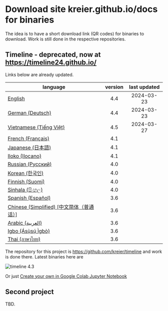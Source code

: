 # Download site kreier.github.io/docs for binaries

The idea is to have a short download link (QR codes) for binaries to download. Work is still done in the respective repositories.

## Timeline - deprecated, now at https://timeline24.github.io/

Links below are already updated.

| language                                   | version | last updated |
|--------------------------------------------|:-------:|:------------:|
| [English](timeline_en.pdf)                 |   4.4   |  2024-03-23  |
| [German (Deutsch)](timeline_de.pdf)        |   4.4   |  2024-03-23  |
| [Vietnamese (Tiếng Việt)](https://timeline24.github.io/timeline_vi.pdf) |   4.5   |  2024-03-27  |
| [French (Français)](timeline_fr.pdf)       |   4.1   |              |
| [Japanese (日本語)](timeline_jp.pdf)        |   4.1   |              |
| [Iloko (Ilocano)](timeline_ilo.pdf)         |   4.1   |              |
| [Russian (Русский)](timeline_ru.pdf)        |   4.0   |              |
| [Korean (한국인)](timeline_kr.pdf)          |   4.0   |              |
| [Finnish (Suomi)](timeline_fi.pdf)          |   4.0   |              |
| [Sinhala (සිංහල)](timeline_si.pdf)         |   4.0   |              |
| [Spanish (Español)](timeline_es.pdf)        |   3.6   |              |
| [Chinese (Simplified) [中文简体（普通话）]](timeline_cs.pdf)|   3.6   |              |
| [Arabic (العربية)](timeline_ar.pdf)            |   3.6   |              |
| [Igbo (Ásụ̀sụ́ Ìgbò)](timeline_igbo.pdf)      |   3.6   |              |
| [Thai (ภาษาไทย)](timeline_thai.pdf)         |   3.6   |              |

The repository for this project is https://github.com/kreier/timeline and work is done there. Latest binaries here are

![timeline 4.3](https://kreier.github.io/timeline/timeline20240309_4.2.png)

Or just [Create your own in Google Colab Jupyter Notebook](https://colab.research.google.com/drive/1G0z6jKIs_B_Md_y6Wen108Keo5WazalZ?usp=sharing)

## Second project

TBD.
